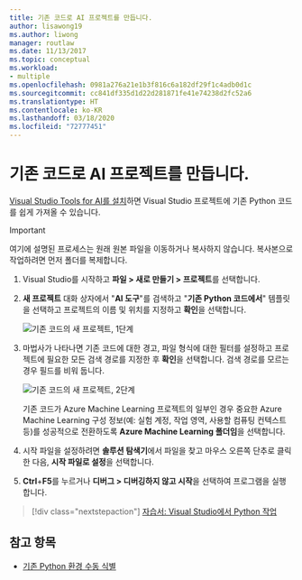 ```yaml
---
title: 기존 코드로 AI 프로젝트를 만듭니다.
author: lisawong19
ms.author: liwong
manager: routlaw
ms.date: 11/13/2017
ms.topic: conceptual
ms.workload:
- multiple
ms.openlocfilehash: 0981a276a21e1b3f816c6a182df29f1c4adb0d1c
ms.sourcegitcommit: cc841df335d1d22d281871fe41e74238d2fc52a6
ms.translationtype: HT
ms.contentlocale: ko-KR
ms.lasthandoff: 03/18/2020
ms.locfileid: "72777451"
---
```

# <a name="create-an-ai-project-from-existing-code"></a>기존 코드로 AI 프로젝트를 만듭니다.

[Visual Studio Tools for AI를 설치](installation.md)하면 Visual Studio 프로젝트에 기존 Python 코드를 쉽게 가져올 수 있습니다.

> [!Important]
> 여기에 설명된 프로세스는 원래 원본 파일을 이동하거나 복사하지 않습니다. 복사본으로 작업하려면 먼저 폴더를 복제합니다.

1. Visual Studio를 시작하고 **파일 > 새로 만들기 > 프로젝트**를 선택합니다.

2. **새 프로젝트** 대화 상자에서 "**AI 도구**"를 검색하고 "**기존 Python 코드에서**" 템플릿을 선택하고 프로젝트의 이름 및 위치를 지정하고 **확인**을 선택합니다.

   ![기존 코드의 새 프로젝트, 1단계](media/create-project-existing/new-ai-project.png)

3. 마법사가 나타나면 기존 코드에 대한 경고, 파일 형식에 대한 필터를 설정하고 프로젝트에 필요한 모든 검색 경로를 지정한 후 **확인**을 선택합니다. 검색 경로를 모르는 경우 필드를 비워 둡니다.

   ![기존 코드의 새 프로젝트, 2단계](media/create-project-existing/azurebatch-newproject.png)

   기존 코드가 Azure Machine Learning 프로젝트의 일부인 경우 중요한 Azure Machine Learning 구성 정보(예: 실험 계정, 작업 영역, 사용할 컴퓨팅 컨텍스트 등)를 성공적으로 전환하도록 **Azure Machine Learning 폴더임**을 선택합니다.

4. 시작 파일을 설정하려면 **솔루션 탐색기**에서 파일을 찾고 마우스 오른쪽 단추로 클릭한 다음, **시작 파일로 설정**을 선택합니다.

5. **Ctrl**+**F5**를 누르거나 **디버그 > 디버깅하지 않고 시작**을 선택하여 프로그램을 실행합니다.

> [!div class="nextstepaction"]
> [자습서: Visual Studio에서 Python 작업](../python/tutorial-working-with-python-in-visual-studio-step-00-installation.md)

## <a name="see-also"></a>참고 항목

- [기존 Python 환경 수동 식별](../python/managing-python-environments-in-visual-studio.md#manually-identify-an-existing-environment)
